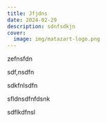 ```yaml
---
title: Jfjdns
date: 2024-02-29
description: sdnfsdkjn
cover:
  image: img/matazart-logo.png
---
```

zefnsfdn

sdf,nsdfn

sdkfnlsdfn

sfldnsdfnfdsnk

sdflkdfnsl